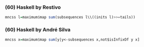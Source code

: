 ### (60) Haskell by Restivo
```haskell
mncss l=maximum$map sum(subsequences l\\((inits l)>>=tails))
```

### (60) Haskell by André Silva
```haskell
mncss x=maximum$map sum[y|y<-subsequences x,not$isInfixOf y x]
```
